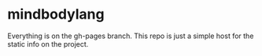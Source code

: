 mindbodylang
============


Everything is on the gh-pages branch.
This repo is just a simple host for the static info on the project.

